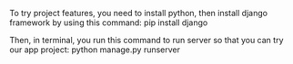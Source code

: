 To try project features, you need to install python, then install django framework by using this command:
pip install django

Then, in terminal, you run this command to run server so that you can try our app project:
python manage.py runserver
